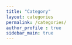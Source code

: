 ```yaml
---
title: "Category"
layout: categories
permalink: /categories/
author_profile : true
sidebar_main: true
---
```


